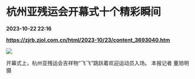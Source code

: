 # 杭州亚残运会开幕式十个精彩瞬间

**2023-10-22 22:16**

**https://zjrb.zjol.com.cn/html/2023-10/23/content_3693040.htm**

![](https://zjrb.zjol.com.cn/images/2023-10/23/zjrb2023102300004v01b008.jpg)

开幕式上，杭州亚残运会吉祥物“飞飞”跳跃着欢迎运动员入场。 本报记者 董旭明 摄